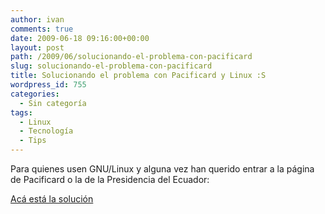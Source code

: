 ```yaml
---
author: ivan
comments: true
date: 2009-06-18 09:16:00+00:00
layout: post
path: /2009/06/solucionando-el-problema-con-pacificard
slug: solucionando-el-problema-con-pacificard
title: Solucionando el problema con Pacificard y Linux :S
wordpress_id: 755
categories:
  - Sin categoría
tags:
  - Linux
  - Tecnología
  - Tips
---
```


Para quienes usen GNU/Linux y alguna vez han querido entrar a la página de Pacificard o la de la Presidencia del Ecuador:

[Acá está la solución](http://caletalinux.blogspot.com/2009/06/corrigiendo-el-error-de-navegacion-de.html)
